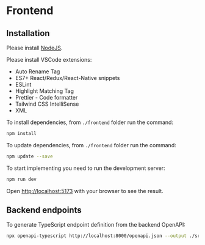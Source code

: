 # Frontend

## Installation

Please install [NodeJS](https://nodejs.org/).

Please install VSCode extensions:

- Auto Rename Tag
- ES7+ React/Redux/React-Native snippets
- ESLint
- Highlight Matching Tag
- Prettier - Code formatter
- Tailwind CSS IntelliSense
- XML

To install dependencies, from `./frontend` folder run the command:

```bash
npm install
```

To update dependencies, from `./frontend` folder run the command:

```bash
npm update --save
```

To start implementing you need to run the development server:

```bash
npm run dev
```

Open [http://localhost:5173](http://localhost:5173) with your browser to see the result.

## Backend endpoints

To generate TypeScript endpoint definition from the backend OpenAPI:

```bash
npx openapi-typescript http://localhost:8000/openapi.json --output ./src/services/backend/endpoints.d.ts
```